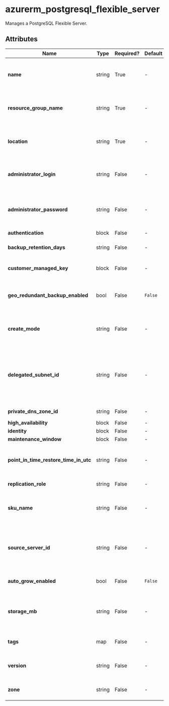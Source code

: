 # azurerm_postgresql_flexible_server

Manages a PostgreSQL Flexible Server.

## Attributes

| Name | Type | Required? | Default  | possible values | Description |
| ---- | ---- | --------- | -------- | ----------- | ----------- |
| **name** | string | True | -  |  -  | The name which should be used for this PostgreSQL Flexible Server. Changing this forces a new PostgreSQL Flexible Server to be created. | 
| **resource_group_name** | string | True | -  |  -  | The name of the Resource Group where the PostgreSQL Flexible Server should exist. Changing this forces a new PostgreSQL Flexible Server to be created. | 
| **location** | string | True | -  |  -  | The Azure Region where the PostgreSQL Flexible Server should exist. Changing this forces a new PostgreSQL Flexible Server to be created. | 
| **administrator_login** | string | False | -  |  -  | The Administrator login for the PostgreSQL Flexible Server. Required when `create_mode` is `Default` and `authentication.password_auth_enabled` is `true`. | 
| **administrator_password** | string | False | -  |  -  | The Password associated with the `administrator_login` for the PostgreSQL Flexible Server. Required when `create_mode` is `Default` and `authentication.password_auth_enabled` is `true`. | 
| **authentication** | block | False | -  |  -  | An `authentication` block. | 
| **backup_retention_days** | string | False | -  |  `7`, `35`  | The backup retention days for the PostgreSQL Flexible Server. Possible values are between `7` and `35` days. | 
| **customer_managed_key** | block | False | -  |  -  | A `customer_managed_key` block. Changing this forces a new resource to be created. | 
| **geo_redundant_backup_enabled** | bool | False | `False`  |  -  | Is Geo-Redundant backup enabled on the PostgreSQL Flexible Server. Defaults to `false`. Changing this forces a new PostgreSQL Flexible Server to be created. | 
| **create_mode** | string | False | -  |  `Default`, `PointInTimeRestore`, `Replica`, `Update`  | The creation mode which can be used to restore or replicate existing servers. Possible values are `Default`, `PointInTimeRestore`, `Replica` and `Update`. | 
| **delegated_subnet_id** | string | False | -  |  -  | The ID of the virtual network subnet to create the PostgreSQL Flexible Server. The provided subnet should not have any other resource deployed in it and this subnet will be delegated to the PostgreSQL Flexible Server, if not already delegated. Changing this forces a new PostgreSQL Flexible Server to be created. | 
| **private_dns_zone_id** | string | False | -  |  -  | The ID of the private DNS zone to create the PostgreSQL Flexible Server. | 
| **high_availability** | block | False | -  |  -  | A `high_availability` block. | 
| **identity** | block | False | -  |  -  | An `identity` block. | 
| **maintenance_window** | block | False | -  |  -  | A `maintenance_window` block. | 
| **point_in_time_restore_time_in_utc** | string | False | -  |  -  | The point in time to restore from `source_server_id` when `create_mode` is `PointInTimeRestore`. Changing this forces a new PostgreSQL Flexible Server to be created. | 
| **replication_role** | string | False | -  |  -  | The replication role for the PostgreSQL Flexible Server. Possible value is `None`. | 
| **sku_name** | string | False | -  |  -  | The SKU Name for the PostgreSQL Flexible Server. The name of the SKU, follows the `tier` + `name` pattern (e.g. `B_Standard_B1ms`, `GP_Standard_D2s_v3`, `MO_Standard_E4s_v3`). | 
| **source_server_id** | string | False | -  |  -  | The resource ID of the source PostgreSQL Flexible Server to be restored. Required when `create_mode` is `PointInTimeRestore` or `Replica`. Changing this forces a new PostgreSQL Flexible Server to be created. | 
| **auto_grow_enabled** | bool | False | `False`  |  -  | Is the storage auto grow for PostgreSQL Flexible Server enabled? Defaults to `false`. | 
| **storage_mb** | string | False | -  |  `32768`, `65536`, `131072`, `262144`, `524288`, `1048576`, `2097152`, `4193280`, `4194304`, `8388608`, `16777216`, `33553408`  | The max storage allowed for the PostgreSQL Flexible Server. Possible values are `32768`, `65536`, `131072`, `262144`, `524288`, `1048576`, `2097152`, `4193280`, `4194304`, `8388608`, `16777216` and `33553408`. | 
| **tags** | map | False | -  |  -  | A mapping of tags which should be assigned to the PostgreSQL Flexible Server. | 
| **version** | string | False | -  |  `11`, `12`, `13`, `14`, `15`, `16`  | The version of PostgreSQL Flexible Server to use. Possible values are `11`,`12`, `13`, `14`, `15` and `16`. Required when `create_mode` is `Default`. | 
| **zone** | string | False | -  |  -  | Specifies the Availability Zone in which the PostgreSQL Flexible Server should be located. | 

